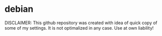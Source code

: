 # debian

DISCLAIMER: This github repository was created with idea of quick copy of some of my settings. 
It is not optimalized in any case. Use at own liability!
